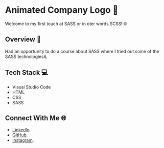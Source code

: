# Animated Company Logo 🎨

Welcome to my first touch at SASS or in oter words SCSS! 🌐

## Overview 📝

Had an opportunity to do a course about SASS where I tried out some of the SASS technologiesĄ


## Tech Stack 💻

- Visual Studio Code
- HTML
- CSS
- SASS

## Connect With Me 🌐

- [LinkedIn](https://www.linkedin.com/in/dominykas-pavlijus-138b41270/).
- [GitHub](https://github.com/B0K1NG).
- [Instagram](https://www.instagram.com/ig_dominykas/).
